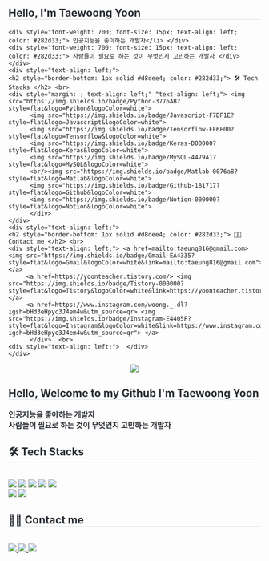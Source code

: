 <div style="text-align: left;"> 
    <h2 style="border-bottom: 1px solid #d8dee4; color: #282d33;"> Hello, I'm Taewoong Yoon </div> </h2>

    <div style="font-weight: 700; font-size: 15px; text-align: left; color: #282d33;"> 인공지능을 좋아하는 개발자</li> </div> 
    <div style="font-weight: 700; font-size: 15px; text-align: left; color: #282d33;"> 사람들이 필요로 하는 것이 무엇인지 고민하는 개발자 </div>
    </div>
    <div style="text-align: left;">
    <h2 style="border-bottom: 1px solid #d8dee4; color: #282d33;"> 🛠️ Tech Stacks </h2> <br> 
    <div style="margin: ; text-align: left;" "text-align: left;"> <img src="https://img.shields.io/badge/Python-3776AB?style=flat&logo=Python&logoColor=white">
          <img src="https://img.shields.io/badge/Javascript-F7DF1E?style=flat&logo=Javascript&logoColor=white">
          <img src="https://img.shields.io/badge/Tensorflow-FF6F00?style=flat&logo=Tensorflow&logoColor=white">
          <img src="https://img.shields.io/badge/Keras-D00000?style=flat&logo=Keras&logoColor=white">
          <img src="https://img.shields.io/badge/MySQL-4479A1?style=flat&logo=MySQL&logoColor=white">
          <br/><img src="https://img.shields.io/badge/Matlab-0076a8?style=flat&logo=Matlab&logoColor=white">
          <img src="https://img.shields.io/badge/Github-181717?style=flat&logo=Github&logoColor=white">
          <img src="https://img.shields.io/badge/Notion-000000?style=flat&logo=Notion&logoColor=white">
          </div>
    </div>
    <div style="text-align: left;">
    <h2 style="border-bottom: 1px solid #d8dee4; color: #282d33;"> 🧑‍💻 Contact me </h2> <br> 
    <div style="text-align: left;"> <a href=mailto:taeung816@gmail.com> <img src="https://img.shields.io/badge/Gmail-EA4335?style=flat&logo=Gmail&logoColor=white&link=mailto:taeung816@gmail.com"> </a>
         <a href=https://yoonteacher.tistory.com/> <img src="https://img.shields.io/badge/Tistory-000000?style=flat&logo=Tistory&logoColor=white&link=https://yoonteacher.tistory.com/"> </a>
         <a href=https://www.instagram.com/woong._.dl?igsh=bHd3eHpyc3J4em4w&utm_source=qr> <img src="https://img.shields.io/badge/Instagram-E4405F?style=flat&logo=Instagram&logoColor=white&link=https://www.instagram.com/woong._.dl?igsh=bHd3eHpyc3J4em4w&utm_source=qr"> </a>
          </div>  <br> 
    <div style="text-align: left;">  </div> 
    </div>
    
<div align="center">
    <img src="https://capsule-render.vercel.app/api?type=transparent&color=auto&height=120&text=&animation=&fontColor=000000&fontSize=50" />
</div>
<div style="text-align: left;">
    <h2 style="border-bottom: 1px solid #d8dee4; color: #282d33;"> Hello, Welcome to my Github I'm Taewoong Yoon </h2>
    <div style="font-weight: 700; font-size: 15px; text-align: left; color: #282d33;"> 인공지능을 좋아하는 개발자  </div>
    <div style="font-weight: 700; font-size: 15px; text-align: left; color: #282d33;"> 사람들이 필요로 하는 것이 무엇인지 고민하는 개발자
</div>
<div style="text-align: left;">
    <h2 style="border-bottom: 1px solid #d8dee4; color: #282d33;"> 🛠️ Tech Stacks </h2> <br>
    <div style="margin: ; text-align: left;"> 
        <img src="https://img.shields.io/badge/Python-3776AB?style=flat&logo=Python&logoColor=white">
        <img src="https://img.shields.io/badge/Tensorflow-FF6F00?style=flat&logo=Tensorflow&logoColor=white">
        <img src="https://img.shields.io/badge/Keras-D00000?style=flat&logo=Keras&logoColor=white">
        <img src="https://img.shields.io/badge/MySQL-4479A1?style=flat&logo=MySQL&logoColor=white">
        <img src="https://img.shields.io/badge/Matlab-0076a8?style=flat&logo=Matlab&logoColor=white">
        <br/><img src="https://img.shields.io/badge/Github-181717?style=flat&logo=Github&logoColor=white">
        <img src="https://img.shields.io/badge/Notion-000000?style=flat&logo=Notion&logoColor=white">
    </div>
</div>
<div style="text-align: left;">
    <h2 style="border-bottom: 1px solid #d8dee4; color: #282d33;"> 🧑‍💻 Contact me </h2> <br>
    <div style="text-align: left;">
        <a href=mailto:taeung816@gmail.com> <img src="https://img.shields.io/badge/Gmail-EA4335?style=flat&logo=Gmail&logoColor=white&link=mailto:taeung816@gmail.com"> </a>
        <a href=https://yoonteacher.tistory.com/> <img src="https://img.shields.io/badge/Tistory-000000?style=flat&logo=Tistory&logoColor=white&link=https://yoonteacher.tistory.com/"> </a>
        <a href=https://www.instagram.com/woong._.dl?igsh=bHd3eHpyc3J4em4w&utm_source=qr> <img src="https://img.shields.io/badge/Instagram-E4405F?style=flat&logo=Instagram&logoColor=white&link=https://www.instagram.com/woong._.dl?igsh=bHd3eHpyc3J4em4w&utm_source=qr"> </a>
    </div> <br>
    <div style="text-align: left;"> </div>
</div>
